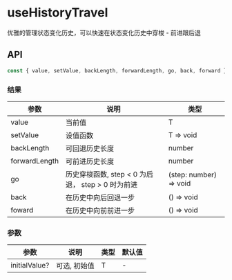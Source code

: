 # useHistoryTravel

优雅的管理状态变化历史，可以快速在状态变化历史中穿梭 - 前进跟后退

## API

```javascript
const { value, setValue, backLength, forwardLength, go, back, forward } = useHistoryTravel<T>(initialValue?: T);
```

### 结果

| 参数              | 说明               | 类型                  |
|------------------|--------------------|-----------------------|
| value     | 当前值         | T |
| setValue  | 设值函数  | T => void | 
| backLength | 可回退历史长度 | number |
| forwardLength | 可前进历史长度 | number |
| go | 历史穿梭函数, step < 0 为后退， step > 0 时为前进 | (step: number) => void |
| back | 在历史中向后回退一步 | () => void |
| foward | 在历史中向前前进一步 | () => void |

### 参数

| 参数    | 说明                                         | 类型                   | 默认值 |
|---------|----------------------------------------------|------------------------|--------|
| initialValue? | 可选, 初始值  | T |  - |     
